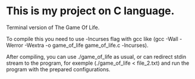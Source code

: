 # This is my project on C language.

Terminal version of The Game Of Life.

To compile this you need to use -lncurses flag with gcc like (gcc -Wall -Werror -Wextra -o game_of_life game_of_life.c -lncurses).

After compiling, you can use ./game_of_life as usual, or can redirect stdin stream to the program, for exemple (./game_of_life < file_2.txt)
and run the program with the prepared configurations.
